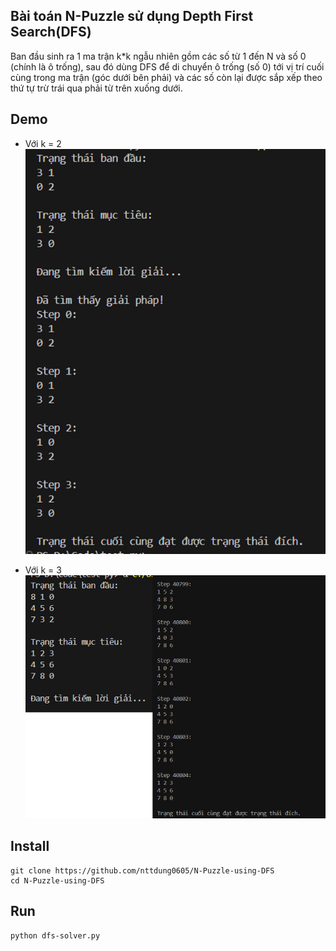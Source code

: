 ## Bài toán N-Puzzle sử dụng Depth First Search(DFS)

Ban đầu sinh ra 1 ma trận k*k ngẫu nhiên gồm các số từ 1 đến N và số 0 (chính là ô trống), sau đó dùng DFS để di chuyển ô trống (số 0) tới vị trí cuối cùng trong ma trận (góc dưới bên phải) và các số còn lại được sắp xếp theo thứ tự trừ trái qua phải từ trên xuống dưới.

## Demo
* Với k = 2
![](https://github.com/nttdung0605/N-Puzzle-using-DFS/blob/main/demo/demo1.png "Demo 1")

* Với k = 3
![](https://github.com/nttdung0605/N-Puzzle-using-DFS/blob/main/demo/demo2.png "Demo 2")

## Install
```
git clone https://github.com/nttdung0605/N-Puzzle-using-DFS
cd N-Puzzle-using-DFS
```

## Run
```
python dfs-solver.py
```
